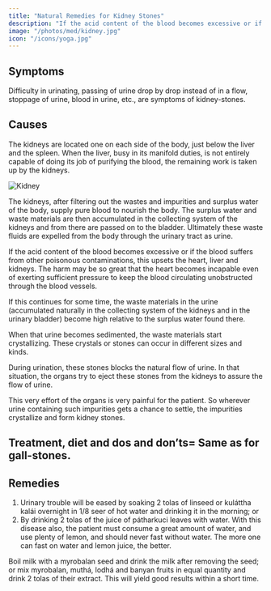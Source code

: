 ```yaml
---
title: "Natural Remedies for Kidney Stones"
description: "If the acid content of the blood becomes excessive or if the blood suffers from other poisonous contaminations, this upsets the heart, liver and kidneys. The harm may be so great that the heart becomes incapable even of exerting sufficient pressure to keep the blood circulating unobstructed through the blood vessels"
image: "/photos/med/kidney.jpg"
icon: "/icons/yoga.jpg"
---
```



## Symptoms

Difficulty in urinating, passing of urine drop by drop instead of in a flow, stoppage of urine, blood in urine, etc., are symptoms of kidney-stones.


## Causes

The kidneys are located one on each side of the body, just below the liver and the spleen. When the liver, busy in its manifold duties, is not entirely capable of doing its job of purifying the blood, the remaining work is taken up by the kidneys. 

![Kidney](/photos/med/kidney.jpg)

The kidneys, after filtering out the wastes and impurities and surplus water of the body, supply pure blood to nourish the body. The surplus water and waste materials are then accumulated in the collecting system of the kidneys and from there are passed on to the bladder. Ultimately these waste fluids are expelled from the body through the urinary tract as urine.

If the acid content of the blood becomes excessive or if the blood suffers from other poisonous contaminations, this upsets the heart, liver and kidneys. The harm may be so great that the heart becomes incapable even of exerting sufficient pressure to keep the blood circulating unobstructed through the blood vessels.

If this continues for some time, the waste materials in the urine (accumulated naturally in the collecting system of the kidneys and in the urinary bladder) become high relative to the surplus water found there. 

When that urine becomes sedimented, the waste materials start crystallizing. These crystals or stones can occur in different sizes and kinds. 

During urination, these stones blocks the natural flow of urine. In that situation, the organs try to eject these stones from the kidneys to assure the flow of urine. 

This very effort of the organs is very painful for the patient. So wherever urine containing such impurities gets a chance to settle, the impurities crystallize and form kidney stones.

## Treatment, diet and dos and don’ts= Same as for gall-stones.


## Remedies

1. Urinary trouble will be eased by soaking 2 tolas of linseed or kuláttha kalái overnight in 1/8 seer of hot water and drinking it in the morning; or
2. By drinking 2 tolas of the juice of pátharkuci leaves with water.
With this disease also, the patient must consume a great amount of water, and use plenty of lemon, and should never fast without water. The more one can fast on water and lemon juice, the better. 

Boil milk with a myrobalan seed and drink the milk after removing the seed; or mix myrobalan, muthá, lodhá and banyan fruits in equal quantity and drink 2 tolas of their extract. This will yield good results within a short time.

